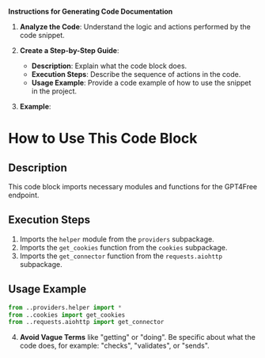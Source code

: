**Instructions for Generating Code Documentation**

1. **Analyze the Code**: Understand the logic and actions performed by the code snippet.

2. **Create a Step-by-Step Guide**:
    - **Description**: Explain what the code block does.
    - **Execution Steps**: Describe the sequence of actions in the code.
    - **Usage Example**: Provide a code example of how to use the snippet in the project.

3. **Example**:

How to Use This Code Block
=========================================================================================

Description
-------------------------
This code block imports necessary modules and functions for the GPT4Free endpoint.

Execution Steps
-------------------------
1. Imports the `helper` module from the `providers` subpackage.
2. Imports the `get_cookies` function from the `cookies` subpackage.
3. Imports the `get_connector` function from the `requests.aiohttp` subpackage.

Usage Example
-------------------------

```python
from ..providers.helper import *
from ..cookies import get_cookies
from ..requests.aiohttp import get_connector
```

4. **Avoid Vague Terms** like "getting" or "doing". Be specific about what the code does, for example: "checks", "validates", or "sends".